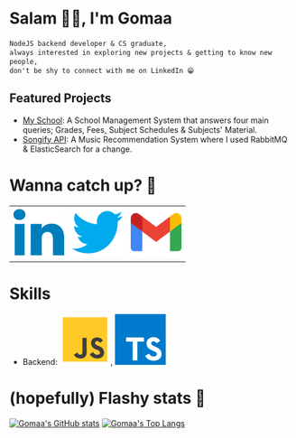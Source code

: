 <!-- V1: -->
<!-- Acknowledgement: https://github.com/DoniaEsawi/DoniaEsawi -->
<!-- Acknowledgement: https://github.com/money8203/money8203/ -->

<!-- V2: -->
<!-- Acknowledgement: ChatGPT 😁 -->
<!-- SVGs source: https://www.svgrepo.com/ -->
<!-- Note: I manually changed the width & height in each SVG -->

# Salam 👋🏻, I'm Gomaa

```
NodeJS backend developer & CS graduate,
always interested in exploring new projects & getting to know new people,
don't be shy to connect with me on LinkedIn 😁
```

## Featured Projects

- [My School](https://github.com/G0maa/my-school-server): A School Management System that answers four main queries; Grades, Fees, Subject Schedules & Subjects' Material.
- [Songify API](https://github.com/G0maa/songify-app): A Music Recommendation System where I used RabbitMQ & ElasticSearch for a change.

# Wanna catch up? 🧐

|                                                                                  |                                                                 |                                                               |
| -------------------------------------------------------------------------------- | --------------------------------------------------------------- | ------------------------------------------------------------- |
| [![LinkedIn](./images/linkedin.svg)](https://www.linkedin.com/in/gomaamohammed/) | [![LinkedIn](./images/twitter.svg)](https://twitter.com/_g0maa) | [![Gmail](./images/gmail.svg)](mailto:midomaxgomaa@gmail.com) |

# Skills

<!-- I think I can't remove this? -->

- Backend: ![JS](./images/js.svg), ![TS](./images/ts.svg)

<!-- | Runtimes | ![NodeJS](./images/nodejs.svg) | | | |
| Backend Frameworks | ![Expres](./images/experss.svg) | ![nesths](./images/nestjs.svg) | | |
| ORMs | ![Sequelize - ORM](./images/sequelize.svg) | ![Prisma - ORM](./images/prisma.svg) | | |
| Databases | ![PostgreSQL](./images/postgresql.svg) | ![MongoDB](./images/mongodb.svg) | | |
| Frontend | ![HTML](./images/html.svg) | ![CSS](./images/css.svg) | ![Reactjs](./images/react.svg) | ![Reduxjs](./images/redux.svg) | -->

# (hopefully) Flashy stats 🤩

[![Gomaa's GitHub stats](https://github-readme-stats.vercel.app/api?username=G0maa&show_icons=true)](https://github.com/anuraghazra/github-readme-stats)
[![Gomaa's Top Langs](https://github-readme-stats.vercel.app/api/top-langs/?username=G0maa&layout=compact)](https://github.com/anuraghazra/github-readme-stats)
